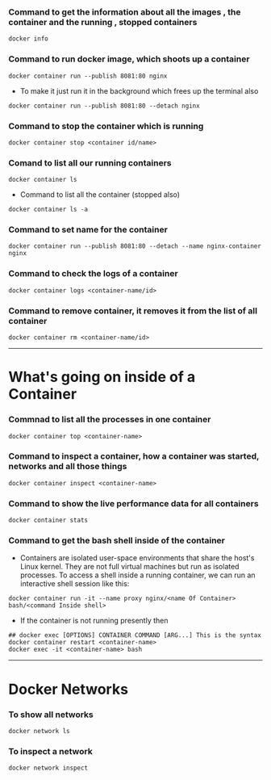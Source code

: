 ### Command to get the information about all the images , the container and the running , stopped containers
```
docker info 
```

### Command to run docker image, which shoots up a container

```
docker container run --publish 8081:80 nginx
```

- To make it just run it in the background which frees up the terminal also

```
docker container run --publish 8081:80 --detach nginx
```

### Command to stop the container which is running

```
docker container stop <container id/name>
```

### Comand to list all our running containers

```
docker container ls
```

- Command to list all the container (stopped also)

```
docker container ls -a
```

### Command to set name for the container

```
docker container run --publish 8081:80 --detach --name nginx-container nginx
```

### Command to check the logs of a container
```
docker container logs <container-name/id>
```

### Command to remove container, it removes it from the list of all container
```
docker container rm <container-name/id>
```

---

# What's going on inside of a Container

### Commnad to list all the processes in one container
```
docker container top <container-name>
```

### Command to inspect a container, how a container was started, networks and all those things
```
docker container inspect <container-name>
```

### Command to show the live performance data for all containers
```
docker container stats
```

### Command to get the bash shell inside of the container

- Containers are isolated user-space environments that share the host's Linux kernel. They are not full virtual machines but run as isolated processes. To access a shell inside a running container, we can run an interactive shell session like this: 

```
docker container run -it --name proxy nginx/<name Of Container> bash/<command Inside shell>
```

- If the container is not running presently then
```
## docker exec [OPTIONS] CONTAINER COMMAND [ARG...] This is the syntax
docker container restart <container-name>
docker exec -it <container-name> bash
```

---

# Docker Networks

### To show all networks
```
docker network ls
```

### To inspect a network 
```
docker network inspect
```